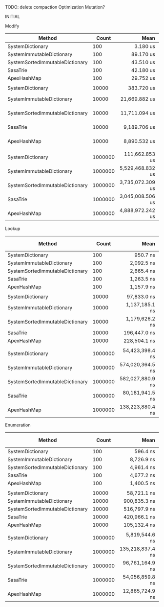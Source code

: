 
TODO: delete compaction
	Optimization
	Mutation?

INITIAL

Modify

|                          Method |   Count |             Mean |          Error |         StdDev | Ratio | RatioSD |        Gen 0 |       Gen 1 |      Gen 2 |     Allocated |
|-------------------------------- |-------- |-----------------:|---------------:|---------------:|------:|--------:|-------------:|------------:|-----------:|--------------:|
|                SystemDictionary |     100 |         3.180 us |      0.0078 us |      0.0073 us |  1.00 |    0.00 |       2.3499 |           - |          - |       7.21 KB |
|       SystemImmutableDictionary |     100 |        89.170 us |      0.2963 us |      0.2627 us | 28.04 |    0.08 |      22.8271 |           - |          - |      70.28 KB |
| SystemSortedImmutableDictionary |     100 |        43.510 us |      0.1476 us |      0.1380 us | 13.68 |    0.05 |      20.3857 |           - |          - |      62.63 KB |
|                        SasaTrie |     100 |        42.180 us |      0.3265 us |      0.2894 us | 13.26 |    0.08 |      40.2222 |           - |          - |      123.3 KB |
|                     ApexHashMap |     100 |        29.752 us |      0.2038 us |      0.1907 us |  9.36 |    0.05 |      50.9644 |           - |          - |     156.14 KB |
|                                 |         |                  |                |                |       |         |              |             |            |               |
|                SystemDictionary |   10000 |       383.720 us |      1.1215 us |      1.0491 us |  1.00 |    0.00 |     124.5117 |    124.5117 |   124.5117 |     657.28 KB |
|       SystemImmutableDictionary |   10000 |    21,669.882 us |    297.0469 us |    277.8578 us | 56.47 |    0.75 |    3156.2500 |    687.5000 |    93.7500 |   14225.42 KB |
| SystemSortedImmutableDictionary |   10000 |    11,711.094 us |    206.2630 us |    192.9385 us | 30.52 |    0.51 |    2984.3750 |    984.3750 |          - |   12456.84 KB |
|                        SasaTrie |   10000 |     9,189.706 us |     28.6335 us |     26.7838 us | 23.95 |    0.10 |   10218.7500 |           - |          - |   31314.53 KB |
|                     ApexHashMap |   10000 |     8,890.532 us |     76.0614 us |     71.1479 us | 23.17 |    0.15 |    9578.1250 |   1734.3750 |    31.2500 |   35154.95 KB |
|                                 |         |                  |                |                |       |         |              |             |            |               |
|                SystemDictionary | 1000000 |   111,662.853 us |    883.2992 us |    826.2386 us |  1.00 |    0.00 |    1200.0000 |   1200.0000 |  1200.0000 |   52625.55 KB |
|       SystemImmutableDictionary | 1000000 | 5,529,468.832 us | 46,411.1079 us | 41,142.2383 us | 49.54 |    0.67 |  447000.0000 |  60000.0000 | 14000.0000 |  2142830.7 KB |
| SystemSortedImmutableDictionary | 1000000 | 3,735,072.309 us | 15,500.2711 us | 13,740.5866 us | 33.46 |    0.28 |  391000.0000 |  52000.0000 | 11000.0000 | 1863437.08 KB |
|                        SasaTrie | 1000000 | 3,045,008.506 us | 58,057.8116 us | 57,020.5340 us | 27.30 |    0.49 |  888000.0000 | 258000.0000 | 73000.0000 | 4950608.34 KB |
|                     ApexHashMap | 1000000 | 4,888,972.242 us | 12,442.0608 us | 10,389.6842 us | 43.78 |    0.34 | 1014000.0000 | 273000.0000 | 83000.0000 | 5691654.85 KB |

Lookup

|                          Method |   Count |             Mean |            Error |           StdDev | Ratio | RatioSD | Gen 0 | Gen 1 | Gen 2 | Allocated |
|-------------------------------- |-------- |-----------------:|-----------------:|-----------------:|------:|--------:|------:|------:|------:|----------:|
|                SystemDictionary |     100 |         950.7 ns |        18.996 ns |        17.769 ns |  1.00 |    0.00 |     - |     - |     - |         - |
|       SystemImmutableDictionary |     100 |       2,092.5 ns |        28.174 ns |        23.526 ns |  2.19 |    0.05 |     - |     - |     - |         - |
| SystemSortedImmutableDictionary |     100 |       2,665.4 ns |        26.847 ns |        25.113 ns |  2.80 |    0.05 |     - |     - |     - |         - |
|                        SasaTrie |     100 |       1,263.5 ns |         9.679 ns |         9.054 ns |  1.33 |    0.03 |     - |     - |     - |         - |
|                     ApexHashMap |     100 |       1,157.9 ns |         4.835 ns |         4.286 ns |  1.22 |    0.03 |     - |     - |     - |         - |
|                                 |         |                  |                  |                  |       |         |       |       |       |           |
|                SystemDictionary |   10000 |      97,833.0 ns |       178.019 ns |       138.986 ns |  1.00 |    0.00 |     - |     - |     - |         - |
|       SystemImmutableDictionary |   10000 |   1,137,185.1 ns |    13,002.485 ns |    12,162.533 ns | 11.64 |    0.15 |     - |     - |     - |         - |
| SystemSortedImmutableDictionary |   10000 |   1,179,626.2 ns |    11,321.393 ns |    10,590.038 ns | 12.07 |    0.11 |     - |     - |     - |         - |
|                        SasaTrie |   10000 |     196,447.0 ns |     1,280.771 ns |     1,135.370 ns |  2.01 |    0.01 |     - |     - |     - |         - |
|                     ApexHashMap |   10000 |     228,504.1 ns |     4,209.857 ns |     3,937.903 ns |  2.34 |    0.04 |     - |     - |     - |         - |
|                                 |         |                  |                  |                  |       |         |       |       |       |           |
|                SystemDictionary | 1000000 |  54,423,398.4 ns |   901,036.536 ns |   842,830.135 ns |  1.00 |    0.00 |     - |     - |     - |         - |
|       SystemImmutableDictionary | 1000000 | 574,020,364.5 ns | 8,870,090.237 ns | 8,297,087.911 ns | 10.55 |    0.16 |     - |     - |     - |         - |
| SystemSortedImmutableDictionary | 1000000 | 582,027,880.9 ns | 7,380,035.860 ns | 6,542,209.562 ns | 10.70 |    0.21 |     - |     - |     - |         - |
|                        SasaTrie | 1000000 |  80,181,941.5 ns | 1,556,920.122 ns | 2,024,435.934 ns |  1.47 |    0.05 |     - |     - |     - |         - |
|                     ApexHashMap | 1000000 | 138,223,880.4 ns | 2,739,599.401 ns | 2,813,366.883 ns |  2.53 |    0.06 |     - |     - |     - |         - |

Enumeration

|                          Method |   Count |             Mean |            Error |           StdDev | Ratio | RatioSD |    Gen 0 | Gen 1 | Gen 2 | Allocated |
|-------------------------------- |-------- |-----------------:|-----------------:|-----------------:|------:|--------:|---------:|------:|------:|----------:|
|                SystemDictionary |     100 |         596.4 ns |         4.524 ns |         4.010 ns |  1.00 |    0.00 |        - |     - |     - |         - |
|       SystemImmutableDictionary |     100 |       8,726.9 ns |        39.590 ns |        33.059 ns | 14.63 |    0.14 |        - |     - |     - |         - |
| SystemSortedImmutableDictionary |     100 |       4,961.4 ns |        19.217 ns |        17.036 ns |  8.32 |    0.06 |        - |     - |     - |         - |
|                        SasaTrie |     100 |       4,677.2 ns |        98.256 ns |        96.500 ns |  7.86 |    0.18 |   0.9232 |     - |     - |    2912 B |
|                     ApexHashMap |     100 |       1,400.5 ns |        12.158 ns |        11.373 ns |  2.35 |    0.02 |        - |     - |     - |         - |
|                                 |         |                  |                  |                  |       |         |          |       |       |           |
|                SystemDictionary |   10000 |      58,721.1 ns |       898.486 ns |       840.444 ns |  1.00 |    0.00 |        - |     - |     - |         - |
|       SystemImmutableDictionary |   10000 |     900,835.3 ns |    16,399.402 ns |    15,340.011 ns | 15.34 |    0.28 |        - |     - |     - |         - |
| SystemSortedImmutableDictionary |   10000 |     516,797.9 ns |     5,216.522 ns |     4,879.538 ns |  8.80 |    0.18 |        - |     - |     - |         - |
|                        SasaTrie |   10000 |     420,966.1 ns |     2,828.874 ns |     2,646.131 ns |  7.17 |    0.14 |  29.2969 |     - |     - |   93280 B |
|                     ApexHashMap |   10000 |     105,132.4 ns |     1,254.378 ns |     1,111.973 ns |  1.79 |    0.02 |        - |     - |     - |         - |
|                                 |         |                  |                  |                  |       |         |          |       |       |           |
|                SystemDictionary | 1000000 |   5,819,544.6 ns |    27,541.199 ns |    25,762.055 ns |  1.00 |    0.00 |        - |     - |     - |         - |
|       SystemImmutableDictionary | 1000000 | 135,218,837.4 ns | 1,307,600.606 ns | 1,223,130.418 ns | 23.24 |    0.28 |        - |     - |     - |         - |
| SystemSortedImmutableDictionary | 1000000 |  96,761,164.9 ns |   241,791.332 ns |   214,341.718 ns | 16.62 |    0.09 |        - |     - |     - |         - |
|                        SasaTrie | 1000000 |  54,056,859.8 ns |   179,158.650 ns |   167,585.112 ns |  9.29 |    0.06 | 900.0000 |     - |     - | 2985056 B |
|                     ApexHashMap | 1000000 |  12,865,724.9 ns |   153,478.575 ns |   143,563.954 ns |  2.21 |    0.03 |        - |     - |     - |         - |

